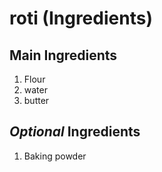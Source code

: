 # roti (Ingredients)

## **Main** Ingredients

1. Flour
2. water
3. butter


## _Optional_ Ingredients

1. Baking powder


